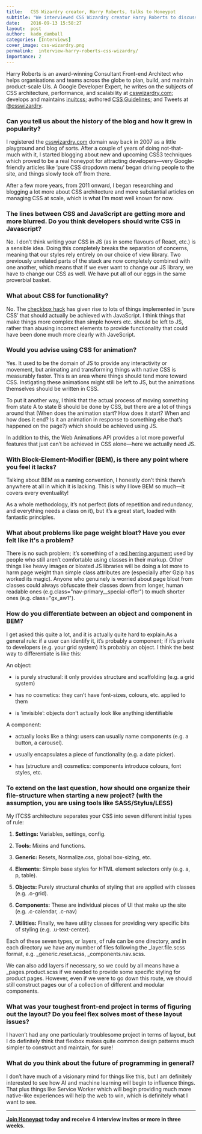 ```yaml
---
title:   CSS Wizardry creator, Harry Roberts, talks to Honeypot
subtitle: "We interviewed CSS Wizardry creator Harry Roberts to discuss CSS in JS, CSS for functionality and animation, organizing CSS with BEM, page wieght bloat and the future of programming in general!"
date:    2016-09-13 15:58:27
layout:  post
author:  kado_damball
categories: [Interviews]
cover_image: css-wizardry.png
permalink:  interview-harry-roberts-css-wizardry/
importance: 2
---
```


Harry Roberts is an award-winning Consultant Front-end Architect who helps organisations and teams across the globe to plan, build, and maintain product-scale UIs. A Google Developer Expert, he writes on the subjects of CSS architecture, performance, and scalability at [csswizardry.com](http://csswizardry.com/); develops and maintains [inuitcss](https://github.com/inuitcss); authored [CSS Guidelines](http://cssguidelin.es/); and Tweets at [@csswizardry](https://twitter.com/csswizardry?lang=en).

<!--more--> 

### Can you tell us about the history of the blog and how it grew  in popularity?

I registered the [csswizardry.com](http://csswizardry.com/) domain way back in 2007 as a little playground and blog of sorts. After a couple of years of doing not-that-much with it, I started blogging about new and upcoming CSS3 techniques which proved to be a real honeypot for attracting developers—very Google-friendly articles like ‘pure CSS dropdown menu’ began driving people to the site, and things slowly took off from there.

After a few more years, from 2011 onward, I began researching and blogging a lot more about CSS architecture and more substantial articles on managing CSS at scale, which is what I’m most well known for now.

### The lines between CSS and JavaScript are getting more and more blurred. Do you think developers should write CSS in Javascript? 

No. I don’t think writing your CSS in JS (as in some flavours of React, etc.) is a sensible idea. Doing this completely breaks the separation of concerns, meaning that our styles rely entirely on our choice of view library. Two previously unrelated parts of the stack are now completely combined with one another, which means that if we ever want to change our JS library, we have to change our CSS as well. We have put all of our eggs in the same proverbial basket.

### What about CSS for functionality? 

No. The [checkbox hack](https://css-tricks.com/the-checkbox-hack/) has given rise to lots of things implemented in ‘pure CSS’ that should actually be achieved with JavaScript. I think things that make things more complex than simple hovers etc. should be left to JS, rather than abusing incorrect elements to provide functionality that could have been done much more clearly with JaveScript.

### Would you advise using CSS for animation? 

Yes. It used to be the domain of JS to provide any interactivity or movement, but animating and transforming things with native CSS is measurably faster. This is an area where things should tend more toward CSS. Instigating these animations might still be left to JS, but the animations themselves should be written in CSS.

To put it another way, I think that the actual process of moving something from state A to state B should be done by CSS, but there are a lot of things around that (When does the animation start? How does it start? When and how does it end? Is it an animation in response to something else that’s happened on the page?) which should be achieved using JS.

In addition to this, the Web Animations API provides a lot more powerful features that just can’t be achieved in CSS alone—here we actually need JS.

### With Block-Element-Modifier (BEM), is there any point where you feel it lacks?

Talking about BEM as a naming convention, I honestly don’t think there’s anywhere at all in which it is lacking. This is why I love BEM so much—it covers every eventuality!

As a whole methodology, it’s not perfect (lots of repetition and redundancy, and everything needs a class on it), but it’s a great start, loaded with fantastic principles.

### What about problems like page weight bloat? Have you ever felt like it's a problem?

There is no such problem; it’s something of a [red herring argument](https://en.wikipedia.org/wiki/Red_herring) used by people who still aren’t comfortable using classes in their markup. Other things like heavy images or bloated JS libraries will be doing a lot more to harm page weight than simple class attributes are (especially after Gzip has worked its magic). Anyone who genuinely is worried about page bloat from classes could always obfuscate their classes down from longer, human readable ones (e.g.class="nav-primary__special-offer") to much shorter ones (e.g. class="gx_aw1").

### How do you differentiate between an object and component in BEM?

I get asked this quite a lot, and it is actually quite hard to explain.As a general rule: if a user can identify it, it’s probably a component; if it’s private to developers (e.g. your grid system) it’s probably an object. I think the best way to differentiate is like this:

An object:

* is purely structural: it only provides structure and scaffolding (e.g. a grid system)

* has no cosmetics: they can’t have font-sizes, colours, etc. applied to them

* is ‘invisible’: objects don’t actually look like anything identifiable

A component:

* actually looks like a thing: users can usually name components (e.g. a button, a carousel).

* usually encapsulates a piece of functionality (e.g. a date picker).

* has (structure and) cosmetics: components introduce colours, font styles, etc.

### To extend on the last question, how should one organize their file-structure when starting a new project? (with the assumption, you are using tools like SASS/Stylus/LESS)

My ITCSS architecture separates your CSS into seven different initial types of rule:

1. **Settings:** Variables, settings, config.

2. **Tools:** Mixins and functions.

3. **Generic:** Resets, Normalize.css, global box-sizing, etc.

4. **Elements:** Simple base styles for HTML element selectors only (e.g. a, p, table).

5. **Objects:** Purely structural chunks of styling that are applied with classes (e.g. .o-grid).

6. **Components:** These are individual pieces of UI that make up the site (e.g. .c-calendar, .c-nav)

7. **Utilities:** Finally, we have utility classes for providing very specific bits of styling (e.g. .u-text-center).

Each of these seven types, or layers, of rule can be one directory, and in each directory we have any number of files following the _layer.file.scss format, e.g. _generic.reset.scss, _components.nav.scss.

We can also add layers if necessary, so we could by all means have a _pages.product.scss if we needed to provide some specific styling for product pages. However, even if we were to go down this route, we should still construct pages our of a collection of different and modular components.

### What was your toughest front-end project in terms of figuring out the layout? Do you feel flex solves most of these layout issues?

I haven’t had any one particularly troublesome project in terms of layout, but I do definitely think that flexbox makes quite common design patterns much simpler to construct and maintain, for sure!

### What do you think about the future of programming in general?

I don’t have much of a visionary mind for things like this, but I am definitely interested to see how AI and machine learning will begin to influence things. That plus things like Service Worker which will begin providing much more native-like experiences will help the web to win, which is definitely what I want to see.


* * *

**[Join Honeypot](https://app.honeypot.io/users/sign_up?utm_source=blog&utm_medium=organic&utm_term=e&utm_content=160905&utm_campaign=dev-no) today and receive 4 interview invites or more in three weeks.**

